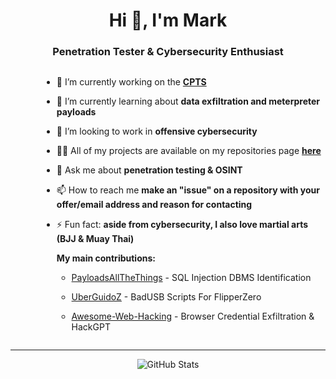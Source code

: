 <h1 align="center">Hi 👋, I'm Mark</h1>
<h3 align="center">Penetration Tester & Cybersecurity Enthusiast</h3>

<div style="display: flex; justify-content: center;">
  <div style="padding-left: 50px;">

  - 🔭 I’m currently working on the [**CPTS**](https://academy.hackthebox.com/preview/certifications/htb-certified-penetration-testing-specialist)

  - 🌱 I’m currently learning about **data exfiltration and meterpreter payloads**

  - 👯 I’m looking to work in **offensive cybersecurity**

  - 👨‍💻 All of my projects are available on my repositories page [**here**](https://github.com/MarkCyber?tab=repositories)

  - 💬 Ask me about **penetration testing & OSINT**

  - 📫 How to reach me **make an "issue" on a repository with your offer/email address and reason for contacting**

  - ⚡ Fun fact: **aside from cybersecurity, I also love martial arts (BJJ & Muay Thai)**

    **My main contributions:** 

    - [PayloadsAllTheThings](https://github.com/swisskyrepo/PayloadsAllTheThings) - SQL Injection DBMS Identification

    - [UberGuidoZ](https://github.com/UberGuidoZ/Flipper) - BadUSB Scripts For FlipperZero

    - [Awesome-Web-Hacking](https://github.com/infoslack/awesome-web-hacking) - Browser Credential Exfiltration & HackGPT

  </div>
</div>

---
<p align="center">
  <img src="https://github-readme-stats.vercel.app/api?username=markcyber&show_icons=true&theme=github_dark&hide_rank=true&hide_title=true&disable_animations=true&hide=issues,prs&show=prs_merged" alt="GitHub Stats"/>
</p>

<!-- https://github.com/anuraghazra/github-readme-stats for stats-->

